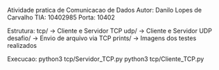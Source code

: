 Atividade pratica de Comunicacao de Dados
Autor: Danilo Lopes de Carvalho
TIA: 10402985
Porta: 10402

Estrutura:
tcp/ -> Cliente e Servidor TCP
udp/ -> Cliente e Servidor UDP
desafio/ -> Envio de arquivo via TCP
prints/ -> Imagens dos testes realizados

Execucao:
python3 tcp/Servidor_TCP.py
python3 tcp/Cliente_TCP.py